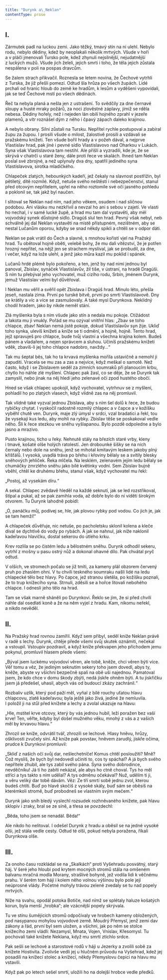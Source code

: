 ```yaml
---
title: "Durynk a\_Neklan"
contentType: prose
---
```


## I.

Zármutek padl na luckou zemi. Jako těžký, tmavý stín na ni ulehl. Nebylo rodu, nebylo dědiny, kdež by neoplakali několik mrtvých. Všude v hoři a v pláči jmenovali Tursko pole, kdež zhynuli nejsilnější, nejudatnější z luckých mužů. Všude jich želeli, jejich smrti i toho, že těla jejich zůstala nespálena v poli na pospas dravcům.

Se žalem strach přikvačil. Roznesla se letem novina, že Čechové vytrhli z Turska, že již přešli pomezí. Odtud šla hrůza po všech župách. Lidé prchali od hranic hloub do země ke hradům, k lesům a vyděšeni vypovídali, jak se teď Čechové mstí po všech dědinách.

Řeč ta nebyla planá a nešla jen z ustrašení. To svědčily za dne černavé sloupy a husté mraky požárů, za noci zlověstné záplavy, jimiž se rděla nebesa. Dědiny hořely, než i nejeden lán obilí hojného zprahl v jezeře plamenů, a vítr roznášel dým z něho i čpavý zápach daleko krajinou.

A nebylo obrany. Silní zůstali na Tursku. Nepřítel rychle postupoval a zabíral župu za župou. I prosili všude o milost, žalostivě prosili a vzdávali se pražskému knížeti. Ten všude bořil hrady a v požeh dával, a nejprve Vlastislav hrad, pak jiné i pevné sídlo Vlastislavovo nad Oharkou v Lukách. Syna však Vlastislavova tam nestihl. Ale přišli a vyzradili, kde je, že se skrývá v chatrči u staré ženy, dále proti řece ve skalách. Ihned tam Neklan poslal své zbrojné, a než uplynuly dva dny, spatřil jediného syna Vlastislavova, sirotka mladičkého.

Chlapeček zlatých, hebounkých kadeří, jež čekaly na slavnost postřižin, byl pětiletý, dítě rozmilé. Když, netuše svého neštěstí i nebezpečenství, stanul před otcovým nepřítelem, upřel na něho roztomile své oči jasného pohledu a poklonil se, tak jakž byl naučen.

I slitoval se Neklan nad ním, nad jeho věkem, osudem i nad sličnou podobou. Ani vlásku mu nezkřivil a nevzal ho ani s sebou v zajetí. Ve vlasti ho nechal, i v samé lucké župě, a hrad mu tam dal vystavěti, aby měl vojvodský synek důstojné sídlo. Dragúš slul ten hrad. Pevný však nebyl, neb schválně jej dal Neklan vystavěti na místě přístupném, nezištném, aby se nestal Lučanům oporou, kdyby se snad někdy spikli a chtěli se v odpor dáti.

Neklan se pak vrátil do Čech a slavně, s mnohou kořistí vjel na Pražský hrad. Tu obětoval hojně oběti, velebě bohy, že mu dali vítězství, že je potřen hrozný nepřítel, na nějž jen se strachem myslíval, jak se probudil, za dne, i večer, když na lože ulehl, a jenž jako můra kazil mu poklid i spánek.

Lučanů hrdé plémě bylo pokořeno, a ten, jenž by nad nimi jednou byl panoval, Zbislav, synáček Vlastislavův, žil tiše, v ústraní, na hradě Dragúši. S ním tu přebýval jeho vychovatel, muž cizího rodu, Srbín, jménem Durynk, jemuž Vlastislav velmi byl důvěřoval.

I Neklan mu věřil a svěřil opět Zbislava i Dragúš hrad. Minulo léto, přešla jeseň, nastala zima. První po turské bitvě, první po smrti Vlastislavově. Dny se krátily a víc a více se zasmušovaly. A také mysl Durynkova. Neklidný chodil hradem, jako by nikde neměl stání.

Zlá myšlenka byla s ním všude jako stín a nedala mu pokoje. Ctižádost a lakota mu ji vnukly. Pořád se mu ozýval vnitřní hlas: „Zbav se toho chlapce, zbav! Neklan nemá jistě pokoje, dokud Vlastislavův syn žije. Ukliď toho synka, ulevíš knížeti a kníže se ti odmění, a hojně, hojně. Tento hrad, jejž spravuješ pro chlapce, bude tvůj vlastní a všechna krajina kolem. Budeš pánem a vladařem, a nejen správcem a sluhou. Učiníš pražskému knížeti vděk, zbavíš-li jej toho chlapce nadobro, navždy…“

Tak mu šeptal běs, tak ho ta krvavá myšlenka mořila ustavičně a nemohl ji zapuditi. Vracela se mu zas a zas a nejvíce, když meškal o samotě. Než často, když i se Zbislavem seděl za zimních soumraků při planoucím krbu, chytlo ho náhle zlé myšlení. Chlapec pak žasl, co se děje, že se Durynk tak zamyslil, nebo jinak na něj hledí jeho zelenavé oči zpod hustého obočí.

Hned se však chlapec upokojil, když vychovatel, vytrhnuv se z myšlení, pohladil ho po zlatých vlasech, když vlídně zas na něj promluvil.

Tak vlídně také vyzval jednou Zbislava, aby s ním šel dolů k řece, že budou rybičky chytat. I vyskočil radostně rozmilý chlapec a v čapce a v kožíšku vyběhl chutě ven. Durynk, maje zlý úmysl v srdci, vzal bradatici a řekl, tou že vysekají kus ledu, aby mohli na rybky. Zbislav těše se poskakoval vedle něho. Šli k řece stezkou ve sněhu vyšlapanou. Bylo pozdě odpoledne a bylo jasno a mrazivo.

Pusto krajinou, ticho u řeky. Nehnutě stály na březích staré vrby, kleny i tmavé, košaté olše holých ratolestí. Jen drobounké šišky se na nich černaly nebo dole na sněhu, jenž se mihotal kmitavým leskem jakoby plný křišťálů. I vysoká, uvadlá tráva po břehu i křoviny bělaly se a svítily blesky sněhových jehliček. Řeka mlčela. Na lesklém, zelenavém jejím ledu bělaly se chumáčky zmrzlého sněhu jako bílé květinky vodní. Sem Zbislav bujně vběhl, chtěl ke druhému břehu, stanul však, když vychovatel mu řekl:

„Postoj, až vysekám díru.“

A sekal. Chlapec zvědavě hleděl na každé seknutí, jak se led rozstřikoval, štípal a pukal, až se pak zamihla voda, až dobře bylo do ní viděti širokým otvorem. Tu Durynk lahodně pobídl:

„Ó, panáčku můj, podívej se, hle, jak plovou rybky pod vodou. Co jich je, jak se tam hemží!“

A chlapeček důvěřuje, nic netuše, po pacholetsku sklonil kolena a kleče díval se dychtivě do vody po rybách. A jak se nahnul, jak níže naklonil kadeřavou hlavičku, dostal sekerou do útlého krku.

Krev rozlila se po čistém ledu a bělostném sněhu. Durynk odhodil sekeru, vytrhl z mošny u pasu ostrý nůž a dokonal ohavné dílo. Pak chvátal pryč odtud.

V olších, ve stromech počalo se již tmíti, za kameny plál obzorem červený pruh po zhaslém ohni. V tu chvíli teskného soumraku našli lidé na ledu chlapecké tělo bez hlavy. Po čapce, jež stranou sletěla, po kožíšku poznali, že to trup knížecího syna. Strnuli, zděsili se a hořce litovali nebohého chlapce. I odnesli jeho tělo na hrad.

Tam se však marně sháněli po Durynkovi. Řeklo se jim, že si před chvílí náhle dal osedlati koně a že na něm vyjel z hradu. Kam, nikomu neřekl, a nikdo nevěděl.

## II.

Na Pražský hrad rovnou zamířil. Když sem přibyl, seděl kníže Neklan právě v radě s lechy. Durynk, chtěje přede všemi svůj skutek oznámiti, nečekal a vstoupil. Vstoupiv pozdravil, a když kníže překvapen jeho příchodem jemu pokynul, promluvil hlasem přede všemi:

„Býval jsem luckému vojvodovi věren, ale tobě, kněže, chci věren býti více. Věř tomu a věz, že jediným seknutím sekery toho jsem dovedl, abys ty, kněže, abyste vy všichni bezpečně spali na obě uši najednou. Pamatoval jsem, že kdo chce v domu škody zbýti, nedá jiskře ohněm býti. A tu jiskřičku jsem já předešel, uhasil, abych vás od budoucí zkázy zachránil.“

Rozbaliv uzlík, který pod paží měl, vyňal z bílé rouchy uťatou hlavu chlapcovu, zlatě kadeřavou; byla ještě jako živá, jediné že nemluvila. I položil ji na stůl před knížete a lechy a zvolal ukazuje na hlavu:

„Hle, mstitel krve otcovy, který by vás jednou hubil, leží poražen bez vaší krve! Ten, věřte, kdyby byl došel mužného věku, mnohý z vás a z vašich měl by krvavou hlavu.“

Zhrozil se kníže, odvrátil tvář, zhrozili se lechové. Hlasy hněvu, hrůzy, ošklivosti zvučely síní. Až kníže pak povstav, hněvem zarudlý, jiskře očima, prudce k Durynkovi promluvil:

„Skliď z našich očí svůj dar, nešlechetníče! Komus chtěl posloužiti? Mně? Což myslíš, že bych byl nedovedl učiniti to, cos ty spáchal? A já bych svého nepřítele zhubil, ale tys zabil svého pána. Syna svého dobrodince, nevděčníku! Já ti ho zabíti nekázal, ale abys ho ctně choval. Tys ho měl stříci a tys takto s ním udělal? A tys odměnu očekával? Nuž, udělím ti ji, a věru veliký dar tobě dávám. Věz: Ze tří smrtí sobě jednu zvol, kterou budeš chtíti. Buď po hlavě skočíš z vysoké skály, buď sám se oběsíš na kterémkoli stromě, buď probodneš se vlastním svým mečem.“

Durynk jako sníh bledý vyslechl rozsudek rozhněvaného knížete, pak hlavu sklopiv i zraky, bral se ze síně, a třesa se povzdechl:

„Běda, toho jsem se nenadál. Běda!“

Ale nikdo ho nelitoval. I odešel Durynk z hradu a oběsil se na jedné vysoké olši, jež stála vedle cesty. Odtud té olši, pokud nebyla poražena, říkali Durynkova olše.

## III.

Za onoho času rozkládal se na „Skalkách“ proti Vyšehradu posvátný, starý háj. V šeré jeho hloubi pod krytem mocných stromů stála na omšeném balvanu mračná modla Morany, strašlivé bohyně, jež vodila lidi k věčnému prahu. V šerém tom háji i kolem něho volnou výšinou bylo pole její neúprosné vlády. Početné mohyly trávou zelené zvedaly se tu nad popely mrtvých.

Níže na svahu, opodál potoka Botiče, nad nímž se splétaly haluze košatých korun, byla menší „hrobka“; ale vzácnější popely skrývala.

Tu ve stínu šumějících stromů odpočívaly ve hrobech kameny obložených, pod nasypanou mohylou vojvodové země. Moudrý Přemysl, jenž zemi dav zákony a řád, první byl sem uložen, a všichni, jak po něm se stolce knížecího zemi vládli: Nezamysl, Mnata, Vojen, Vnislav, Křesomysl. Tu pochovali také knížete Neklana, když mu smrtí ztichlo srdce.

Pak sešli se lechové a starostové rodů v háji u Jezerky a zvolili sobě za knížete Hostivíta. Zvolivše vedli jej u hlučném průvodu na Vyšehrad, kdež jej posadili na knížecí stolec a knížecí, někdy Přemyslovu čepici na hlavu mu vstavili.

Když pak po letech sešel smrtí, uložili ho na dolejší hrobce vedle předků.
